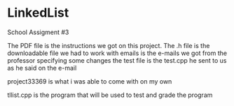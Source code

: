 # LinkedList

School Assigment #3

The PDF file is the instructions we got on this project. The .h file is the downloadable file we had to work with emails is the e-mails we got from the professor specifying some changes the test file is the test.cpp he sent to us as he said on the e-mail

project33369 is what i was able to come with on my own

tllist.cpp is the program that will be used to test and grade the program
